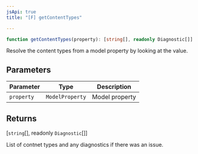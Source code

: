 ```yaml
---
jsApi: true
title: "[F] getContentTypes"

---
```

```ts
function getContentTypes(property): [string[], readonly Diagnostic[]]
```

Resolve the content types from a model property by looking at the value.

## Parameters

| Parameter | Type | Description |
| ------ | ------ | ------ |
| `property` | `ModelProperty` | Model property |

## Returns

[`string`[], readonly `Diagnostic`[]]

List of contnet types and any diagnostics if there was an issue.
